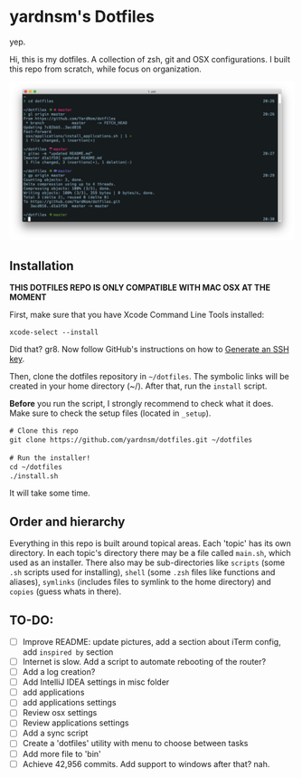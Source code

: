 # yardnsm's Dotfiles
yep.

Hi, this is my dotfiles. A collection of zsh, git and OSX configurations. I built this repo from scratch, while focus on organization.

![](https://raw.githubusercontent.com/YardNsm/dotfiles/master/_misc/media/terminal.png)

## Installation
**THIS DOTFILES REPO IS ONLY COMPATIBLE WITH MAC OSX AT THE MOMENT**

First, make sure that you have Xcode Command Line Tools installed:

```
xcode-select --install
```

Did that? gr8. Now follow GitHub's instructions on how to [Generate an SSH key](https://help.github.com/articles/generating-an-ssh-key/).

Then, clone the dotfiles repository in `~/dotfiles`. The symbolic links will be created in your home directory (~/).
After that, run the `install` script.

**Before** you run the script, I strongly recommend to check what it does. Make sure to check the setup files (located in `_setup`).

```
# Clone this repo
git clone https://github.com/yardnsm/dotfiles.git ~/dotfiles

# Run the installer!
cd ~/dotfiles
./install.sh
```

It will take some time.

## Order and hierarchy
Everything in this repo is built around topical areas. Each 'topic' has its own directory. In each topic's directory there may be
a file called `main.sh`, which used as an installer. There also may be sub-directories like `scripts` (some `.sh` scripts used for installing),
`shell` (some `.zsh` files like functions and aliases), `symlinks` (includes files to symlink to the home directory) and `copies` (guess whats in there).

## TO-DO:
- [ ] Improve README: update pictures, add a section about iTerm config, add `inspired by` section
- [ ] Internet is slow. Add a script to automate rebooting of the router?
- [ ] Add a log creation?
- [ ] Add IntelliJ IDEA settings in misc folder
- [ ] add applications
- [ ] add applications settings
- [ ] Review osx settings
- [ ] Review applications settings
- [ ] Add a sync script
- [ ] Create a 'dotfiles' utility with menu to choose between tasks
- [ ] Add more file to 'bin'
- [ ] Achieve 42,956 commits. Add support to windows after that? nah.
